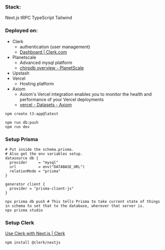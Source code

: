 ### Stack:
Next.js
tRPC
TypeScript
Tailwind

### Deployed on:
- Clerk 
	- authentication (user  management)
	- [Dashboard | Clerk.com](https://dashboard.clerk.com/apps/app_2WQt7in0y7d0CSJgetCi63qcEAu/instances/ins_2WQt7hfObc7oCeJWCeg4ddOr6Gg?)
- Planetscale 
	- Advanced mysql platform
	- [chirpdb overview - PlanetScale](https://app.planetscale.com/yannick-lansink/chirpdb)
- Upstash
- Vercel
	- Hosting platform
- Axiom
	- Axiom's Vercel integration enables you to monitor the health and performance of your Vercel deployments
	- [vercel - Datasets - Axiom](https://app.axiom.co/weshowyou-lzts/datasets/vercel)

```
npm create t3-app@latest
```

```
npm run db:push
npm run dev
```

### Setup Prisma
```
# Put inside the schema.prisma.
# Also get the env variables setup.
datasource db {
  provider     = "mysql"
  url          = env("DATABASE_URL")
  relationMode = "prisma"
}

generator client {
  provider = "prisma-client-js"
}

npx prisma db push # This tells Prisma to take current state of things in schema to set that to the database, wherever that server is.
npx prisma studio
```


### Setup Clerk
[Use Clerk with Next.js | Clerk](https://clerk.com/docs/quickstarts/nextjs)
```
npm install @clerk/nextjs

```

